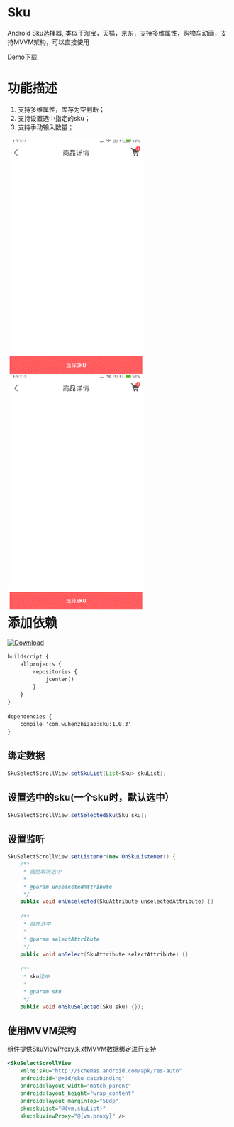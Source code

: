 # Sku
Android Sku选择器, 类似于淘宝，天猫，京东，支持多维属性，购物车动画，支持MVVM架构，可以直接使用

[Demo下载](https://www.pgyer.com/i29u)

功能描述
=======
1. 支持多维属性，库存为空判断；
2. 支持设置选中指定的sku；
3. 支持手动输入数量；

<div style="float:left;border:solid 1px 000;margin:5px;">
	<img src="screenshots/20171201_131459.gif" alt="screenshot" title="20171201_131459.gif" width="300">
	<img src="screenshots/20171201_131516.gif" alt="screenshot" title="20171201_131516.gif" width="300">
</div>

添加依赖
=======
[![Download](https://api.bintray.com/packages/wuhenzhizao/maven/sku/images/download.svg) ](https://bintray.com/wuhenzhizao/maven/sku/_latestVersion)

```xml
buildscript {
    allprojects {
        repositories {
            jcenter()
        }
    }
}

dependencies {
    compile 'com.wuhenzhizao:sku:1.0.3'
}
```

绑定数据
-------

```java
SkuSelectScrollView.setSkuList(List<Sku> skuList);
```

设置选中的sku(一个sku时，默认选中）
-------

```java
SkuSelectScrollView.setSelectedSku(Sku sku);
```


设置监听
-------

```java
SkuSelectScrollView.setListener(new OnSkuListener() {
    /**
     * 属性取消选中
     *
     * @param unselectedAttribute
     */
    public void onUnselected(SkuAttribute unselectedAttribute) {}

    /**
     * 属性选中
     *
     * @param selectAttribute
     */
    public void onSelect(SkuAttribute selectAttribute) {}

    /**
     * sku选中
     *
     * @param sku
     */
    public void onSkuSelected(Sku sku) {});
```

使用MVVM架构 
---------- 
  
组件提供[SkuViewProxy](library/src/main/java/com/wuhenzhizao/widget/SkuViewProxy.java)来对MVVM数据绑定进行支持  

```xml
<SkuSelectScrollView
    xmlns:sku="http://schemas.android.com/apk/res-auto"
    android:id="@+id/sku_databinding"
    android:layout_width="match_parent"
    android:layout_height="wrap_content"
    android:layout_marginTop="50dp"
    sku:skuList="@{vm.skuList}"
    sku:skuViewProxy="@{vm.proxy}" />
```
